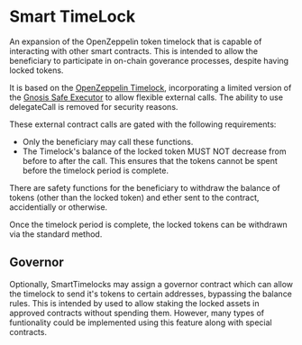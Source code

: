 # Smart TimeLock
An expansion of the OpenZeppelin token timelock that is capable of interacting with other smart contracts.
This is intended to allow the beneficiary to participate in on-chain goverance processes, despite having locked tokens.

It is based on the [OpenZeppelin Timelock](https://github.com/OpenZeppelin/openzeppelin-contracts/blob/master/contracts/token/ERC20/TokenTimelock.sol), incorporating a limited version of the [Gnosis Safe Executor](https://github.com/gnosis/safe-contracts/blob/development/contracts/base/Executor.sol) to allow flexible external calls. The ability to use delegateCall is removed for security reasons.

These external contract calls are gated with the following requirements:
* Only the beneficiary may call these functions.
* The Timelock's balance of the locked token MUST NOT decrease from before to after the call. This ensures that the tokens cannot be spent before the timelock period is complete.

There are safety functions for the beneficiary to withdraw the balance of tokens (other than the locked token) and ether sent to the contract, accidentially or otherwise.

Once the timelock period is complete, the locked tokens can be withdrawn via the standard method.

## Governor
Optionally, SmartTimelocks may assign a governor contract which can allow the timelock to send it's tokens to certain addresses, bypassing the balance rules. This is intended by used to allow staking the locked assets in approved contracts without spending them. However, many types of funtionality could be implemented using this feature along with special contracts.

